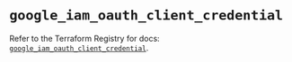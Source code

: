 # `google_iam_oauth_client_credential`

Refer to the Terraform Registry for docs: [`google_iam_oauth_client_credential`](https://registry.terraform.io/providers/hashicorp/google-beta/6.28.0/docs/resources/google_iam_oauth_client_credential).
